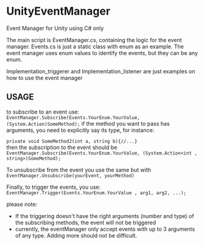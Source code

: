 # UnityEventManager
Event Manager for Unity using C# only

The main script is EventManager.cs, containing the logic for the event manager. 
Events.cs is just a static class with enum as an example. The event manager uses enum values to identify the events, but they can be any enum.

Implementation_triggerer and Implementation_listener are just examples on how to use the event manager

## USAGE 
to subscribe to an event use:
`EventManager.Subscribe(Events.YourEnum.YourValue, (System.Action)SomeMethod);`
if the method you want to pass has arguments, you need to explicitly say its type, for instance:

`private void SomeMethod2(int a, string b){//...}`   
then the subscription to the event should be
`EventManager.Subscribe(Events.YourEnum.YourValue, (System.Action<int , string>)SomeMethod);`

To unsubscribe from the event you use the same but with `EventManager.Unsubscribe(yourEvent, yourMethod)`

Finally, to trigger  the events, you use:
`EventManager.Trigger(Events.YourEnum.YourValue , arg1, arg2, ...);`

please note: 
- If the triggering doesn't have the right arguments (number and type) of the subscribing methods, the event will not be triggered
- currently, the eventManager only accept events with up to 3 arguments of any type. Adding more  should not be difficult.
